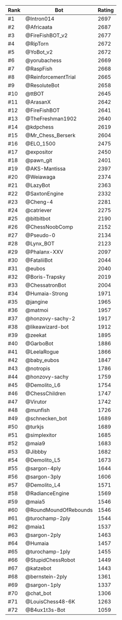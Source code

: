 Rank|Bot|Rating
---|---|---
#1|@Intron014|2697
#2|@Africaata|2687
#3|@FireFishBOT_v2|2677
#4|@RipTorn|2672
#5|@YoBot_v2|2672
#6|@yorubachess|2669
#7|@RaspFish|2668
#8|@ReinforcementTrial|2665
#9|@ResoluteBot|2658
#10|@ttBOT|2645
#11|@ArasanX|2642
#12|@FireFishBOT|2641
#13|@TheFreshman1902|2640
#14|@kdpchess|2619
#15|@Mr_Chess_Berserk|2604
#16|@ELO_1500|2475
#17|@expositor|2450
#18|@pawn_git|2401
#19|@AKS-Mantissa|2397
#20|@Weiawaga|2374
#21|@LazyBot|2363
#22|@SaxtonEngine|2332
#23|@Cheng-4|2281
#24|@catriever|2275
#25|@bitbitbot|2190
#26|@ChessNoobComp|2152
#27|@Pseudo-0|2134
#28|@Lynx_BOT|2123
#29|@Phalanx-XXV|2097
#30|@FataliiBot|2044
#31|@eubos|2040
#32|@Boris-Trapsky|2019
#33|@ChessatronBot|2004
#34|@Humaia-Strong|1971
#35|@jangine|1965
#36|@matmoi|1957
#37|@honzovy-sachy-2|1917
#38|@likeawizard-bot|1912
#39|@zeekat|1895
#40|@GarboBot|1886
#41|@LeelaRogue|1866
#42|@baby_eubos|1847
#43|@notropis|1786
#44|@honzovy-sachy|1759
#45|@Demolito_L6|1754
#46|@ChessChildren|1747
#47|@Virutor|1742
#48|@munfish|1726
#49|@schnecken_bot|1689
#50|@turkjs|1689
#51|@simplexitor|1685
#52|@maia9|1683
#53|@Jibbby|1682
#54|@Demolito_L5|1673
#55|@sargon-4ply|1644
#56|@sargon-3ply|1606
#57|@Demolito_L4|1571
#58|@RadianceEngine|1569
#59|@maia5|1546
#60|@RoundMoundOfRebounds|1546
#61|@turochamp-2ply|1544
#62|@maia1|1537
#63|@sargon-2ply|1463
#64|@Humaia|1457
#65|@turochamp-1ply|1455
#66|@StupidChessRobot|1449
#67|@katzebot|1443
#68|@bernstein-2ply|1361
#69|@sargon-1ply|1337
#70|@chat_bot|1306
#71|@LouisChess48-6K|1263
#72|@B4ux1t3s-Bot|1059
